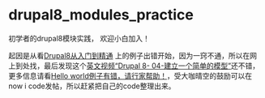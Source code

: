 # drupal8_modules_practice
初学者的drupal8模块实践，
欢迎小白加入！

起因是从看[Drupal8从入门到精通](http://www.nowicode.com/bookpage/206) 上的例子出错开始，因为一窍不通，所以在网上到处找，最后发现这个[英文视频“Drupal 8- 04-建立一个简单的模型”](https://v.youku.com/v_show/id_XMzE5Mjk0NjY3Mg==.html?spm=a2h0j.11185381.listitem_page1.5!3~A)还不错，更多信息请看[Hello world例子有错，请行家帮助！](http://drupalchina.cn/node/6587)，受大咖晴空的鼓励可以在now i code发帖，所以赶紧把自己的code整理出来。
